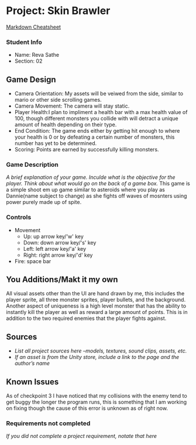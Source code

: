 # Project: Skin Brawler

[Markdown Cheatsheet](https://github.com/adam-p/markdown-here/wiki/Markdown-Here-Cheatsheet)

### Student Info

-   Name: Reva Sathe
-   Section: 02

## Game Design

-   Camera Orientation: My assets will be veiwed from the side, similar to mario or other side scrolling games. 
-   Camera Movement: The camera will stay static.
-   Player Health:I plan to impliment a health bar with a max health value of 100, though different monsters you collide with will detract a unique amount of health depending on their type.
-   End Condition: The game ends either by getting hit enough to where your health is 0 or by defeating a certain number of monsters, this number has yet to be determined.
-   Scoring: Points are earned by successfully killing monsters.

### Game Description

_A brief explanation of your game. Inculde what is the objective for the player. Think about what would go on the back of a game box._
This game is a simple shoot em up game similar to asteroids where you play as Dannie(name subject to change) as she fights off waves of mosnters using power purely made up of spite.

### Controls

-   Movement
    -   Up: up arrow key/'w' key
    -   Down: down arrow key/'s' key
    -   Left: left arrow key/'a' key
    -   Right: right arrow key/'d' key
-   Fire: space bar

## You Additions/Makt it my own

All visual assets other than the UI are hand drawn by me, this includes the player sprite, all three monster sprites, player bullets, and the background. Another aspect of uniqueness is a high level monster that has the ability to instantly kill the player as well as reward a large amount of points. This is in addition to the two required enemies that the player fights against.

## Sources

-   _List all project sources here –models, textures, sound clips, assets, etc._
-   _If an asset is from the Unity store, include a link to the page and the author’s name_

## Known Issues

As of checkpoint 3 I have noticed that my collisions with the enemy tend to get buggy the longer the program runs, this is something that I am working on fixing though the cause of this error is unknown as of right now.

### Requirements not completed

_If you did not complete a project requirement, notate that here_


